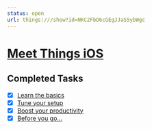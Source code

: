 ```yaml
---
status: open
url: things:///show?id=NKC2FbD6cGEgJJaS5ybWgc
---
```


# [Meet Things iOS](things:///show?id=NKC2FbD6cGEgJJaS5ybWgc)

## Completed Tasks

- [x] [Learn the basics](things:///show?id=V4YgiHoL6W8gNKtBRpvwMs)
- [x] [Tune your setup](things:///show?id=93cq46JtTFGcxzBUCumH7z)
- [x] [Boost your productivity](things:///show?id=Q3fP6yxpxgeEr8WMwpyHi3)
- [x] [Before you go…](things:///show?id=QzF1jbbTqFEDuEpdryF8r5)